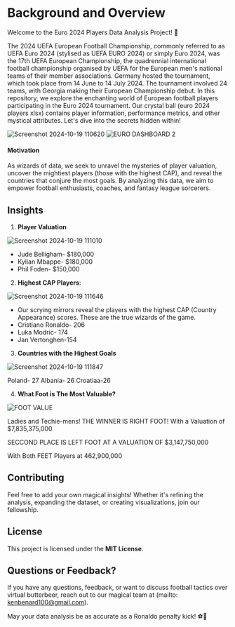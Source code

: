 # Background and Overview

Welcome to the Euro 2024 Players Data Analysis Project! 🌟

The 2024 UEFA European Football Championship, commonly referred to as UEFA Euro 2024 (stylised as UEFA EURO 2024) or simply Euro 2024, was the 17th UEFA European Championship, the quadrennial international football championship organised by UEFA for the European men's national teams of their member associations. Germany hosted the tournament, which took place from 14 June to 14 July 2024. The tournament involved 24 teams, with Georgia making their European Championship debut.
In this repository, we explore the enchanting world of European football players participating in the Euro 2024 tournament. Our crystal ball (euro 2024 players xlsx) contains player information, performance metrics, and other mystical attributes. Let's dive into the secrets hidden within!

![Screenshot 2024-10-19 110620](https://github.com/user-attachments/assets/d8866584-4d32-41fc-99c9-9d26dd19c08a)
![EURO DASHBOARD 2](https://github.com/user-attachments/assets/490d5bbd-616b-4b13-9858-8d462240b05d)
#### Motivation
As wizards of data, we seek to unravel the mysteries of player valuation, uncover the mightiest players (those with the highest CAP), and reveal the countries that conjure the most goals. By analyzing this data, we aim to empower football enthusiasts, coaches, and fantasy league sorcerers.

## Insights 

1. **Player Valuation**

 ![Screenshot 2024-10-19 111010](https://github.com/user-attachments/assets/fd8a7415-395a-437f-99f9-87d926483d27)

   - Jude Belligham- $180,000
   - Kylian Mbappe- $180,000
   - Phil Foden- $150,000

2. **Highest CAP Players**:

![Screenshot 2024-10-19 111646](https://github.com/user-attachments/assets/922942f1-d81b-4cba-a668-7f1910518223)

   - Our scrying mirrors reveal the players with the highest CAP (Country Appearance) scores. These are the true wizards of the game.
   - Cristiano Ronaldo- 206
   - Luka Modric- 174
   - Jan Vertonghen-154  
3. **Countries with the Highest Goals**

![Screenshot 2024-10-19 111847](https://github.com/user-attachments/assets/2ecdf036-4fa6-4791-a1b3-71a2087fb132)

Poland- 27
Albania- 26
Croatiaa-26

4. **What Foot is The Most Valuable?**

![FOOT VALUE](https://github.com/user-attachments/assets/87cc9e94-124b-4f1a-8431-e9c6e76f84c1)

Ladies and Techie-mens! THE WINNER IS RIGHT FOOT!
With a Valuation of $7,835,375,000

SECCOND PLACE IS LEFT FOOT AT A VALUATION OF $3,147,750,000

With Both FEET Players at 462,900,000
   
## Contributing

Feel free to add your own magical insights! Whether it's refining the analysis, expanding the dataset, or creating visualizations, join our fellowship.

## License

This project is licensed under the **MIT License**. 

## Questions or Feedback?

If you have any questions, feedback, or want to discuss football tactics over virtual butterbeer, reach out to our magical team at (mailto: kenbenard100@gmail.com).

May your data analysis be as accurate as a Ronaldo penalty kick! ⚽🔮
